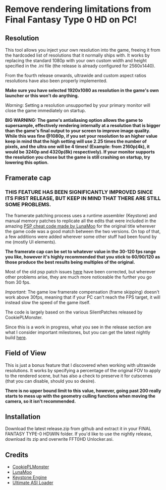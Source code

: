 # Remove rendering limitations from Final Fantasy Type 0 HD on PC!

## Resolution

This tool allows you inject your own resolution into the game, freeing it from the hardcoded list of resolutions that it normally ships with.
It works by replacing the standard 1080p with your own custom width and height specified in the .ini file (the release is already configured for 2560x1440).

From the fourth release onwards, ultrawide and custom aspect ratios resolutions have also been properly implemented.

**Make sure you have selected 1920x1080 as resolution in the game's own launcher or this won't do anything.**

_Warning_: Setting a resolution unsupported by your primary monitor will close the game immediately on startup.

**BIG WARNING: The game's antialiasing option allows the game to supersample, effectively rendering internally at a resolution that is bigger than the game's final output to your screen to improve image quality. While this was fine @1080p, if you set your resolution to an higher value keep in mind that the high setting will use 2.25 times the number of pixels, and the ultra one will be 4 times! (Example: from 2160p(4k), it would be 3240p and 4320p(8k) respectively). If your monitor supports the resolution you chose but the game is still crashing on startup, try lowering this option.**

## Framerate cap

###  THIS FEATURE HAS BEEN SIGNIFICANTLY IMPROVED SINCE ITS FIRST RELEASE, BUT KEEP IN MIND THAT THERE ARE STILL SOME PROBLEMS.

The framerate patching process uses a runtime assembler (Keystone) and manual memory patches to replicate all the edits that were included in the amazing [PSP cheat code made by LunaMoo](https://forums.ppsspp.org/showthread.php?tid=4799&pid=105556#pid105556) for the original title wherever the game code was a good match between the two versions.
On top of that, a few additions were added wherever some other stuff had been found by me (mostly UI elements).

**The framerate cap can be set to whatever value in the 30-120 fps range you like, however it's highly recommended that you stick to 60/90/120 as those produce the best results being multiples of the original.**

Most of the old psp patch issues [here](http://forums.ppsspp.org/showthread.php?tid=4799&pid=105945#pid105945) have been corrected, but wherever other problems arise, they are much more noticeable the further you go from 30 fps.

_Important_: The game low framerate compensation (frame skipping) doesn't work above 30fps, meaning that if your PC can't reach the FPS target, it will instead slow the speed of the game itself.

The code is largely based on the various SilentPatches released by CookiePLMonster.

Since this is a work in progress, what you see in the release section are what I consider important milestones, but you can get the latest nightly build [here](https://github.com/Banz99/Final-Fantasy-Type-0-Hd-Unlocker/issues/2).

## Field of View

This is just a bonus feature that I discovered when working with ultrawide resolutions. It works by specifying a percentage of the original FOV to apply to the rendered scene, but has also a check to preserve it for cutscenes (that you can disable, should you so desire).

**There is no upper bound limit to this value, however, going past 200 really starts to mess up with the geometry culling functions when moving the camera, so it isn't recommended.**

## Installation

Download the latest release.zip from github and extract it in your FINAL FANTASY TYPE-0 HD\WIN folder. If you'd like to use the nightly release, download its zip and overwrite FFT0HD Unlocker.asi.

## Credits
* [CookiePLMonster](https://github.com/CookiePLMonster)
* [LunaMoo](https://github.com/LunaMoo)
* [Keystone Engine](https://github.com/keystone-engine/keystone)
* [Ultimate ASI Loader](https://github.com/ThirteenAG/Ultimate-ASI-Loader)
